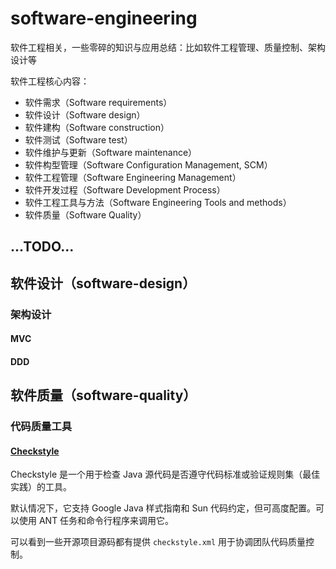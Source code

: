 # software-engineering
软件工程相关，一些零碎的知识与应用总结：比如软件工程管理、质量控制、架构设计等

软件工程核心内容：

+ 软件需求（Software requirements）
+ 软件设计（Software design）
+ 软件建构（Software construction）
+ 软件测试（Software test）
+ 软件维护与更新（Software maintenance）
+ 软件构型管理（Software Configuration Management, SCM）
+ 软件工程管理（Software Engineering Management）
+ 软件开发过程（Software Development Process）
+ 软件工程工具与方法（Software Engineering Tools and methods）
+ 软件质量（Software Quality）



## ...TODO...



## 软件设计（software-design）

### 架构设计

#### MVC

#### DDD



## 软件质量（software-quality）

### 代码质量工具

#### [Checkstyle](https://github.com/checkstyle/checkstyle)

Checkstyle 是一个用于检查 Java 源代码是否遵守代码标准或验证规则集（最佳实践）的工具。

默认情况下，它支持 Google Java 样式指南和 Sun 代码约定，但可高度配置。可以使用 ANT 任务和命令行程序来调用它。

可以看到一些开源项目源码都有提供 `checkstyle.xml` 用于协调团队代码质量控制。

